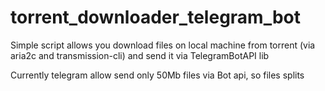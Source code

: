 # torrent_downloader_telegram_bot

Simple script allows you download files on local machine from torrent (via aria2c and transmission-cli) and send it via TelegramBotAPI lib

Currently telegram allow send only 50Mb files via Bot api, so files splits
